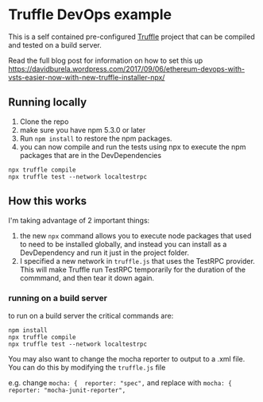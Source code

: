 # Truffle DevOps example

This is a self contained pre-configured [Truffle](http://TruffleFramework.com) project that can be compiled and tested on a build server.

Read the full blog post for information on how to set this up https://davidburela.wordpress.com/2017/09/06/ethereum-devops-with-vsts-easier-now-with-new-truffle-installer-npx/

## Running locally

1. Clone the repo
2. make sure you have npm 5.3.0 or later
3. Run `npm install` to restore the npm packages. 
4. you can now compile and run the tests using npx to execute the npm packages that are in the DevDependencies

```
npx truffle compile
npx truffle test --network localtestrpc
```

## How this works

I'm taking advantage of 2 important things:

1. the new `npx` command allows you to execute node packages that used to need to be installed globally, and instead you can install as a DevDependency and run it just in the project folder.
2. I specified a new network in `truffle.js` that uses the TestRPC provider. This will make Truffle run TestRPC temporarily for the duration of the commmand, and then tear it down again.

### running on a build server

to run on a build server the critical commands are:

```
npm install
npx truffle compile
npx truffle test --network localtestrpc
```

You may also want to change the mocha reporter to output to a .xml file. You can do this by modifying the `truffle.js` file

e.g. change `mocha: {  reporter: "spec",` and replace with `mocha: {  reporter: "mocha-junit-reporter",`
